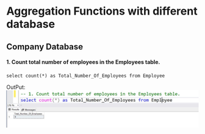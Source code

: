 # Aggregation Functions with different database
## Company Database 
#### 1. Count total number of employees in the Employees table. 
```
select count(*) as Total_Number_Of_Employees from Employee
```
OutPut:
!['total number of employees'](../img2/Add.Company1.JPG)




